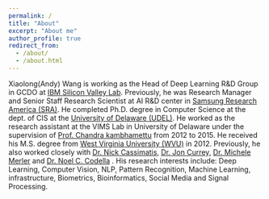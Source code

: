 ```yaml
---
permalink: /
title: "About"
excerpt: "About me"
author_profile: true
redirect_from: 
  - /about/
  - /about.html
---
```

Xiaolong(Andy) Wang is working as the Head of Deep Learning R&D Group in GCDO at [IBM Silicon Valley Lab](https://www.ibm.com/us-en/?ar=1). Previously, he was Research Manager and Senior Staff Research Scientist at AI R&D center in [Samsung Research America (SRA)](https://www.sra.samsung.com). He completed Ph.D. degree in Computer Science at the dept. of CIS at the [University of Delaware (UDEL)](https://www.udel.edu/). He worked as the research assistant at the VIMS Lab in University of Delaware under the supervision of [Prof. Chandra kambhamettu](https://www.eecis.udel.edu/~chandra) from 2012 to 2015. He received his M.S. degree from [West Virginia University (WVU)](https://www.wvu.edu/) in 2012. Previously, he also worked closely with [Dr. Nick Cassimatis](https://www.linkedin.com/in/nickcassimatis/), [Dr. Jon Currey](https://www.linkedin.com/in/joncurrey/), [Dr. Michele Merler](https://researcher.watson.ibm.com/researcher/view.php?person=us-mimerler) and [Dr. Noel C. Codella](https://www.linkedin.com/in/noel-c-f-codella-ph-d-1b1b1723/) . His research interests include: Deep Learning, Computer Vision, NLP, Pattern Recognition, Machine Learning, infrastructure, Biometrics, Bioinformatics, Social Media and Signal Processing. 





